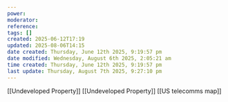 ```yaml
---
power: 
moderator: 
reference: 
tags: []
created: 2025-06-12T17:19
updated: 2025-08-06T14:15
date created: Thursday, June 12th 2025, 9:19:57 pm
date modified: Wednesday, August 6th 2025, 2:05:21 am
time created: Thursday, June 12th 2025, 9:19:57 pm
last update: Thursday, August 7th 2025, 9:27:10 pm
---
```

[[Undeveloped Property]]
[[Undeveloped Property]]
[[US telecomms map]]
